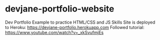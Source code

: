 # devjane-portfolio-website
Dev Portfolio Example to practice HTML/CSS and JS Skills
Site is deployed to Heroku: https://devjane-portfolio.herokuapp.com
Followed tutorial: https://www.youtube.com/watch?v=_xkSvufmjEs
